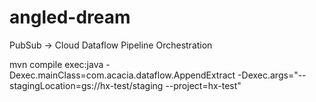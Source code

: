 # angled-dream
PubSub -> Cloud Dataflow Pipeline Orchestration

mvn compile exec:java -Dexec.mainClass=com.acacia.dataflow.AppendExtract -Dexec.args="--stagingLocation=gs://hx-test/staging --project=hx-test"


